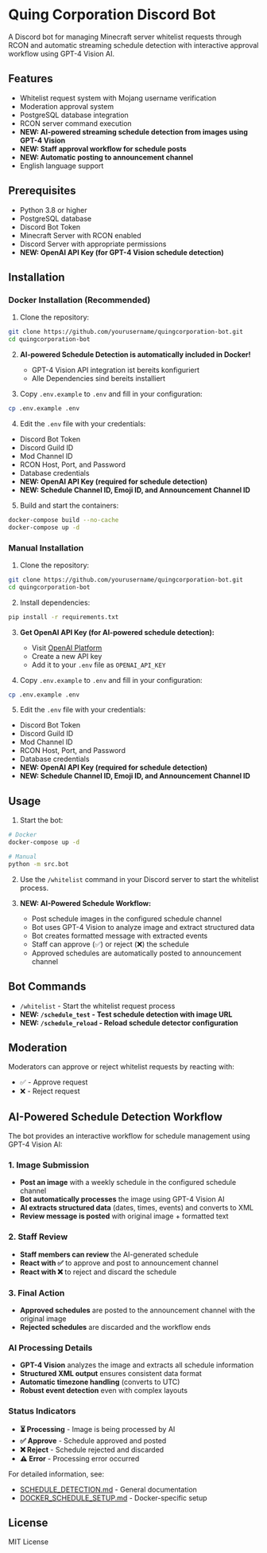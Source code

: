 # Quing Corporation Discord Bot

A Discord bot for managing Minecraft server whitelist requests through RCON and automatic streaming schedule detection with interactive approval workflow using GPT-4 Vision AI.

## Features

- Whitelist request system with Mojang username verification
- Moderation approval system
- PostgreSQL database integration
- RCON server command execution
- **NEW: AI-powered streaming schedule detection from images using GPT-4 Vision**
- **NEW: Staff approval workflow for schedule posts**
- **NEW: Automatic posting to announcement channel**
- English language support

## Prerequisites

- Python 3.8 or higher
- PostgreSQL database
- Discord Bot Token
- Minecraft Server with RCON enabled
- Discord Server with appropriate permissions
- **NEW: OpenAI API Key (for GPT-4 Vision schedule detection)**

## Installation

### Docker Installation (Recommended)

1. Clone the repository:
```bash
git clone https://github.com/yourusername/quingcorporation-bot.git
cd quingcorporation-bot
```

2. **AI-powered Schedule Detection is automatically included in Docker!**
   - GPT-4 Vision API integration ist bereits konfiguriert
   - Alle Dependencies sind bereits installiert

3. Copy `.env.example` to `.env` and fill in your configuration:
```bash
cp .env.example .env
```

4. Edit the `.env` file with your credentials:
- Discord Bot Token
- Discord Guild ID
- Mod Channel ID
- RCON Host, Port, and Password
- Database credentials
- **NEW: OpenAI API Key (required for schedule detection)**
- **NEW: Schedule Channel ID, Emoji ID, and Announcement Channel ID**

5. Build and start the containers:
```bash
docker-compose build --no-cache
docker-compose up -d
```

### Manual Installation

1. Clone the repository:
```bash
git clone https://github.com/yourusername/quingcorporation-bot.git
cd quingcorporation-bot
```

2. Install dependencies:
```bash
pip install -r requirements.txt
```

3. **Get OpenAI API Key (for AI-powered schedule detection):**
   - Visit [OpenAI Platform](https://platform.openai.com/api-keys)
   - Create a new API key
   - Add it to your `.env` file as `OPENAI_API_KEY`

4. Copy `.env.example` to `.env` and fill in your configuration:
```bash
cp .env.example .env
```

5. Edit the `.env` file with your credentials:
- Discord Bot Token
- Discord Guild ID
- Mod Channel ID
- RCON Host, Port, and Password
- Database credentials
- **NEW: OpenAI API Key (required for schedule detection)**
- **NEW: Schedule Channel ID, Emoji ID, and Announcement Channel ID**

## Usage

1. Start the bot:
```bash
# Docker
docker-compose up -d

# Manual
python -m src.bot
```

2. Use the `/whitelist` command in your Discord server to start the whitelist process.

3. **NEW: AI-Powered Schedule Workflow:**
   - Post schedule images in the configured schedule channel
   - Bot uses GPT-4 Vision to analyze image and extract structured data
   - Bot creates formatted message with extracted events
   - Staff can approve (✅) or reject (❌) the schedule
   - Approved schedules are automatically posted to announcement channel

## Bot Commands

- `/whitelist` - Start the whitelist request process
- **NEW: `/schedule_test` - Test schedule detection with image URL**
- **NEW: `/schedule_reload` - Reload schedule detector configuration**

## Moderation

Moderators can approve or reject whitelist requests by reacting with:
- ✅ - Approve request
- ❌ - Reject request

## AI-Powered Schedule Detection Workflow

The bot provides an interactive workflow for schedule management using GPT-4 Vision AI:

### 1. Image Submission
- **Post an image** with a weekly schedule in the configured schedule channel
- **Bot automatically processes** the image using GPT-4 Vision AI
- **AI extracts structured data** (dates, times, events) and converts to XML
- **Review message is posted** with original image + formatted text

### 2. Staff Review
- **Staff members can review** the AI-generated schedule
- **React with ✅** to approve and post to announcement channel
- **React with ❌** to reject and discard the schedule

### 3. Final Action
- **Approved schedules** are posted to the announcement channel with the original image
- **Rejected schedules** are discarded and the workflow ends

### AI Processing Details
- **GPT-4 Vision** analyzes the image and extracts all schedule information
- **Structured XML output** ensures consistent data format
- **Automatic timezone handling** (converts to UTC)
- **Robust event detection** even with complex layouts

### Status Indicators
- **⏳ Processing** - Image is being processed by AI
- **✅ Approve** - Schedule approved and posted
- **❌ Reject** - Schedule rejected and discarded
- **⚠️ Error** - Processing error occurred

For detailed information, see:
- [SCHEDULE_DETECTION.md](SCHEDULE_DETECTION.md) - General documentation
- [DOCKER_SCHEDULE_SETUP.md](DOCKER_SCHEDULE_SETUP.md) - Docker-specific setup

## License

MIT License 